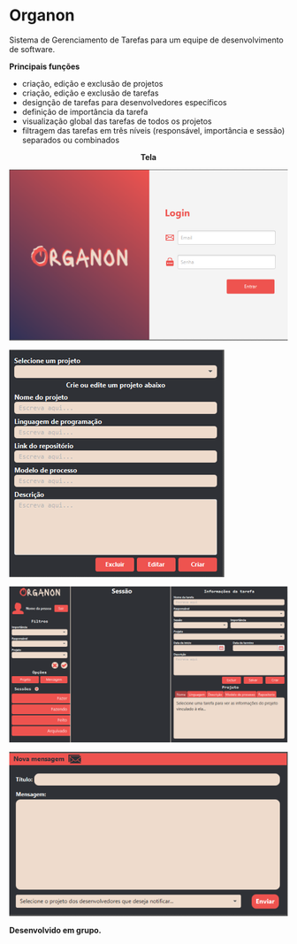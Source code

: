 # Organon
Sistema de Gerenciamento de Tarefas para um equipe de desenvolvimento de software.

**Principais funções**
 - criação, edição e exclusão de projetos 
 - criação, edição e exclusão de tarefas
 - designção de tarefas para desenvolvedores específicos 
 - definição de importância da tarefa
 - visualização global das tarefas de todos os projetos
 - filtragem das tarefas em três níveis (responsável, importância e sessão) separados ou combinados  

<p align='center'>
  <b>Tela<b>
 
  ![Tela Login](https://github.com/Henrique-BL/Organon/blob/main/telas/TelaLogin.png)
  
  ![Tela Projeto](https://github.com/Henrique-BL/Organon/blob/main/telas/TelaProjeto.png)
  
  ![Tela Principal](https://github.com/Henrique-BL/Organon/blob/main/telas/TelaMainBoard.png)
  
  ![Tela Mensagem](https://github.com/Henrique-BL/Organon/blob/main/telas/TelaMensagem.png)
  
</p>
Desenvolvido em grupo.
